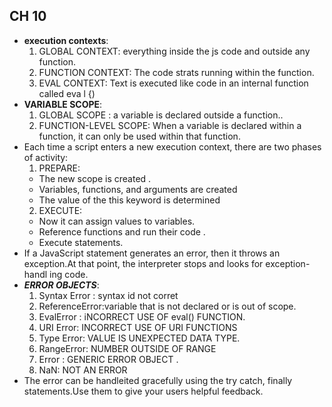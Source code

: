 ## CH 10
* **execution contexts**:
  1. GLOBAL CONTEXT: everything inside the js code and outside any function.
  2. FUNCTION CONTEXT: The code strats running within the function.
  3. EVAL CONTEXT: Text is executed like code in an internal function called eva l {) 
* **VARIABLE SCOPE**: 
  1. GLOBAL SCOPE : a variable is declared outside a function..
  2. FUNCTION-LEVEL SCOPE: When a variable is declared within a function, it can only be used within that function.
* Each time a script enters a new execution context, there are two phases of activity: 
  1. PREPARE:
    * The new scope is created .
    * Variables, functions, and arguments are created 
    * The value of the this keyword is determined 
  2. EXECUTE:
    * Now it can assign values to variables.
    * Reference functions and run their code .
    * Execute statements.
* If a JavaScript statement generates an error, then it throws an exception.At that point, the interpreter stops and looks for exception-handl ing code. 
* ***ERROR OBJECTS***:
  1. Syntax Error : syntax id not corret
  2. ReferenceError:variable that is not declared or is out of scope.
  3. EvalError : iNCORRECT USE OF eval() FUNCTION.
  4. URI Error: INCORRECT USE OF URI FUNCTIONS 
  5. Type Error: VALUE IS UNEXPECTED DATA TYPE.
  6. RangeError: NUMBER OUTSIDE OF RANGE 
  7. Error : GENERIC ERROR OBJECT .
  8. NaN: NOT AN ERROR 
* The error can be handleited gracefully using the try catch, finally statements.Use them to give your users helpful feedback. 

